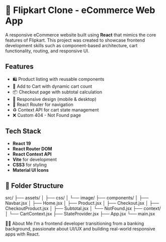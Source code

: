 # 🛒 Flipkart Clone - eCommerce Web App

A responsive eCommerce website built using **React** that mimics the core features of Flipkart. This project was created to showcase frontend development skills such as component-based architecture, cart functionality, routing, and responsive UI.

## Features

- 🛍️ Product listing with reusable components
- 🧺 Add to Cart with dynamic cart count
- 📦 Checkout page with subtotal calculation
- 📱 Responsive design (mobile & desktop)
- 🧭 React Router for navigation
- ♻️ Context API for cart state management
- ❌ Custom 404 - Not Found page


## Tech Stack

- **React 19**
- **React Router DOM**
- **React Context API**
- **Vite** for development
- **CSS3** for styling
- **Material UI Icons**

## 📁 Folder Structure
src/
├── assets/
│ ├── css/
│ └── image/
├── components/
│ ├── Navbar.jsx
│ ├── Home.jsx
│ ├── Product.jsx
│ ├── Checkout.jsx
│ ├── CheckoutProduct.jsx
│ ├── Subtotal.jsx
│ └── NotFound.jsx
├── context/
│ └── CartContext.jsx
├── StateProvider.jsx
├── App.jsx
└── main.jsx

🙋‍♂️ About Me
I’m a frontend developer transitioning from a banking background, passionate about UI/UX and building real-world responsive apps with React.
